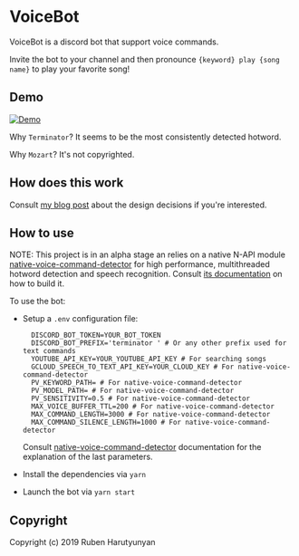 # VoiceBot

VoiceBot is a discord bot that support voice commands.

Invite the bot to your channel and then pronounce `{keyword} play {song name}` to play your favorite song!

## Demo

[![Demo](https://img.youtube.com/vi/vRwp--RoJdo/0.jpg)](https://www.youtube.com/watch?v=vRwp--RoJdo)

Why `Terminator`? It seems to be the most consistently detected hotword.

Why `Mozart`? It's not copyrighted.

## How does this work

Consult [my blog post](https://vagr9k.me/using-n-api-for-high-performance-voice-command-detection-in-discord) about the design decisions if you're interested.

## How to use

NOTE: This project is in an alpha stage an relies on a native N-API module [native-voice-command-detector](https://github.com/Vagr9K/native-voice-command-detector) for high performance, multithreaded hotword detection and speech recognition. Consult [its documentation](https://github.com/Vagr9K/native-voice-command-detector#building) on how to build it.

To use the bot:

- Setup a `.env` configuration file:

  ```
    DISCORD_BOT_TOKEN=YOUR_BOT_TOKEN
    DISCORD_BOT_PREFIX='terminator ' # Or any other prefix used for text commands
    YOUTUBE_API_KEY=YOUR_YOUTUBE_API_KEY # For searching songs
    GCLOUD_SPEECH_TO_TEXT_API_KEY=YOUR_CLOUD_KEY # For native-voice-command-detector
    PV_KEYWORD_PATH= # For native-voice-command-detector
    PV_MODEL_PATH= # For native-voice-command-detector
    PV_SENSITIVITY=0.5 # For native-voice-command-detector
    MAX_VOICE_BUFFER_TTL=200 # For native-voice-command-detector
    MAX_COMMAND_LENGTH=3000 # For native-voice-command-detector
    MAX_COMMAND_SILENCE_LENGTH=1000 # For native-voice-command-detector
  ```

  Consult [native-voice-command-detector](https://github.com/Vagr9K/native-voice-command-detector) documentation for the explanation of the last parameters.

- Install the dependencies via `yarn`
- Launch the bot via `yarn start`

## Copyright

Copyright (c) 2019 Ruben Harutyunyan
